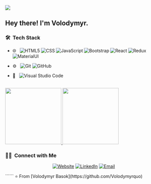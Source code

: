 <img src="https://avatars1.githubusercontent.com/u/48654896?s=48&v=4">

<h2> Hey there! I'm Volodymyr.</h2>


<h3> 🛠 &nbsp;Tech Stack</h3>


- 🌐 &nbsp;
  ![HTML5](https://img.shields.io/badge/-HTML5-333333?style=flat&logo=HTML5)
  ![CSS](https://img.shields.io/badge/-CSS-333333?style=flat&logo=CSS3&logoColor=1572B6)
  ![JavaScript](https://img.shields.io/badge/-JavaScript-333333?style=flat&logo=javascript)
  ![Bootstrap](https://img.shields.io/badge/-Bootstrap-333333?style=flat&logo=bootstrap&logoColor=563D7C)
  ![React](https://img.shields.io/badge/-React-333333?style=flat&logo=react)
  ![Redux](https://img.shields.io/badge/-Redux-333333?style=flat&logo=redux&logoColor=764ABC)
  ![MaterialUI](https://img.shields.io/badge/-MaterialUI-333333?style=flat&logo=material-ui&logoColor=1976D2) 

- ⚙️ &nbsp;
  ![Git](https://img.shields.io/badge/-Git-333333?style=flat&logo=git)
  ![GitHub](https://img.shields.io/badge/-GitHub-333333?style=flat&logo=github)
 
- 🔧 &nbsp;
  ![Visual Studio Code](https://img.shields.io/badge/-Visual%20Studio%20Code-333333?style=flat&logo=visual-studio-code&logoColor=007ACC)
 
<br/>

<a href="https://github.com/Volodymyrquo">
  <img height="180em" src="https://github-readme-stats.vercel.app/api?username=Volodymyrquo&theme=buefy&show_icons=true" />
  <img height="180em" src="https://github-readme-stats.vercel.app/api/top-langs/?username=Volodymyrquo&theme=buefy&layout=compact" />
</a>

<br/>

<h3> 🤝🏻 &nbsp;Connect with Me </h3>

<p align="center">
<a href="https://www.dachaland.in.ua/"><img alt="Website" src="https://img.shields.io/badge/Website-www.dachaland.in.ua-blue?style=flat-squere&logo=google-chrome"></a>
<a href="https://www.linkedin.com/in/volodymyrr-basok/"><img alt="LinkedIn" src="https://img.shields.io/badge/LinkedIn-Volodymyr%20Basok-blue?style=flat-square&logo=linkedin"></a>
<a href="mailto:volodymyr.basok@gmail.com"><img alt="Email" src="https://img.shields.io/badge/Email-volodymyr.basok@gmail.com-blue?style=flat-square&logo=gmail"></a>
</p>
```<script src="https://profile.codersrank.io/widget/widget.js"></script>```
⭐️ From [Volodymyr Basok](https://github.com/Volodymyrquo)
